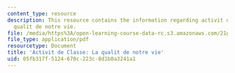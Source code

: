```yaml
---
content_type: resource
description: This resource contains the information regarding activit de classe lLa
  qualit de notre vie.
file: /media/https%3A/open-learning-course-data-rc.s3.amazonaws.com/21g-302-french-ii-fall-2004/05fb317f5124670c223c8d1b0a3241a1_MIT21G_302_F04_Classe_Z3.pdf
file_type: application/pdf
resourcetype: Document
title: 'Activit de Classe: La qualit de notre vie'
uid: 05fb317f-5124-670c-223c-8d1b0a3241a1
---
```

